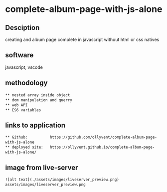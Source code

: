 # complete-album-page-with-js-alone

## Desciption

creating and album page complete in javascript without html or css natives

## software

javascript, vscode


## methodology

    ** nested array inside object
    ** dom manipulation and querry
    ** web API
    ** ES6 variables

## links to application

    ** Github:          https://github.com/ollyvent/complete-album-page-with-js-alone
    ** deployed site:   https://ollyvent.github.io/complete-album-page-with-js-alone/

## image from live-server    
    ![alt text](./assets/images/liveserver_preview.png)
    assets/images/liveserver_preview.png

